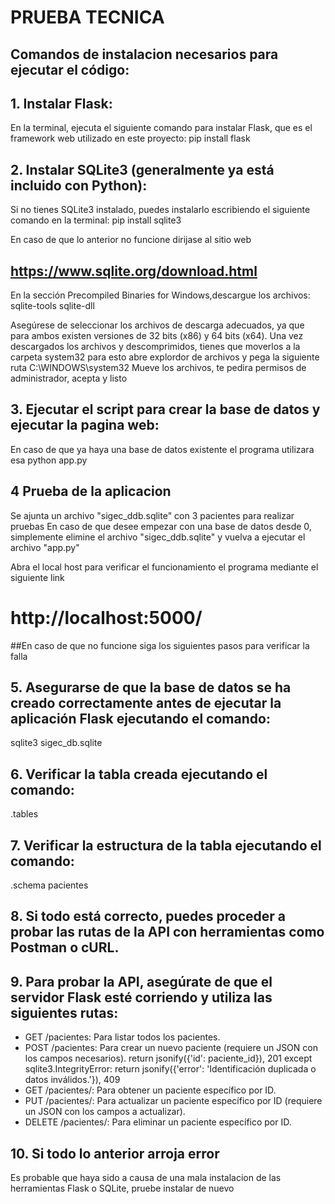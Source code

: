 # PRUEBA TECNICA

## Comandos de instalacion necesarios para ejecutar el código:

## 1. Instalar Flask:
En la terminal, ejecuta el siguiente comando para instalar Flask, que es el framework web utilizado en este proyecto:
pip install flask

## 2. Instalar SQLite3 (generalmente ya está incluido con Python):
Si no tienes SQLite3 instalado, puedes instalarlo escribiendo el siguiente comando en la terminal:
pip install sqlite3

En caso de que lo anterior no funcione dirijase al sitio web 
## https://www.sqlite.org/download.html 
En la sección Precompiled Binaries for Windows,descargue los archivos:
sqlite-tools
sqlite-dll

Asegúrese de seleccionar los archivos de descarga adecuados, ya que para ambos existen versiones de 32 bits (x86) y 64 bits (x64).
Una vez descargados los archivos y descomprimidos, tienes que moverlos a la carpeta system32 para esto abre explordor de archivos y pega la siguiente ruta C:\WINDOWS\system32
Mueve los archivos, te pedira permisos de administrador, acepta y listo

## 3. Ejecutar el script para crear la base de datos y ejecutar la pagina web:
En caso de que ya haya una base de datos existente el programa utilizara esa
python app.py

## 4 Prueba de la aplicacion
Se ajunta un archivo "sigec_ddb.sqlite" con 3 pacientes para realizar pruebas
En caso de que desee empezar con una base de datos desde 0, simplemente elimine el archivo "sigec_ddb.sqlite" y vuelva a ejecutar el archivo "app.py"

Abra el local host para verificar el funcionamiento el programa mediante el siguiente link
# http://localhost:5000/

##En caso de que no funcione siga los siguientes pasos para verificar la falla

## 5. Asegurarse de que la base de datos se ha creado correctamente antes de ejecutar la aplicación Flask ejecutando el comando:
sqlite3 sigec_db.sqlite

## 6. Verificar la tabla creada ejecutando el comando:
.tables

## 7. Verificar la estructura de la tabla ejecutando el comando:
.schema pacientes

## 8. Si todo está correcto, puedes proceder a probar las rutas de la API con herramientas como Postman o cURL.

## 9. Para probar la API, asegúrate de que el servidor Flask esté corriendo y utiliza las siguientes rutas:
 - GET /pacientes: Para listar todos los pacientes.
 - POST /pacientes: Para crear un nuevo paciente (requiere un JSON con los campos necesarios).
     return jsonify({'id': paciente_id}), 201
     except sqlite3.IntegrityError:
         return jsonify({'error': 'Identificación duplicada o datos inválidos.'}), 409
 - GET /pacientes/<id>: Para obtener un paciente específico por ID.
 - PUT /pacientes/<id>: Para actualizar un paciente específico por ID (requiere un JSON con los campos a actualizar).
 - DELETE /pacientes/<id>: Para eliminar un paciente específico por ID.

## 10. Si todo lo anterior arroja error 
Es probable que haya sido a causa de una mala instalacion de las herramientas Flask o SQLite, pruebe instalar de nuevo

